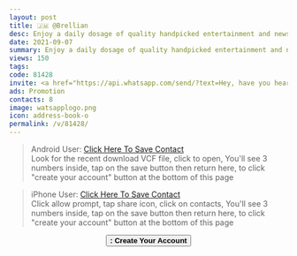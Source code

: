 ```yaml
---
layout: post
title: 🇯🇲 @Brellian 
desc: Enjoy a daily dosage of quality handpicked entertainment and news Via our WhatsApp Status updates
date: 2021-09-07
summary: Enjoy a daily dosage of quality handpicked entertainment and news Via your WhatsApp Status, my iD code is 81428 I'm a proud member since
views: 150
tags: 
code: 81428
invite: <a href="https://api.whatsapp.com/send/?text=Hey, have you heard about this WhatsApp TV. Check out their website https://www.watsapp.tv and if you want to join use my code 81428 because I'm a member" class="page-scroll">Invite Friends</a>
ads: Promotion
contacts: 8
image: watsapplogo.png
icon: address-book-o
permalink: /v/81428/
---
```



><i class="fa fa-android"></i> Android User: <a href="/watsapptv.vcf" target="_blank" class="page-scroll">Click Here To Save Contact</a><br>Look for the recent download VCF file, click to open, You'll see 3 numbers inside, tap on the save button then return here, to click "create your account" button at the bottom of this page

><i class="fa fa-apple"></i> iPhone User: <a href="/watsapptv.vcf" target="_blank" class="page-scroll">Click Here To Save Contact</a><br>Click allow prompt, tap share icon, click on contacts, You'll see 3 numbers inside, tap on the save button then return here, to click "create your account" button at the bottom of this page
   
<center><a href="/v/81428/signup" class="page-scroll"><button class="btn btn-outline btn-xl" id="#signup"><strong><i class="fa fa-address-book-o"></i> : Create Your Account</strong></button></a></center>
